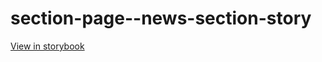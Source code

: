 # section-page--news-section-story

[View in storybook](https://raw.githack.com/Independent-Digital-News-and-Media-Ltd/indy100-pwamp-sb/PR-703-sb/index.html?path=/story/section-page--news-section-story)